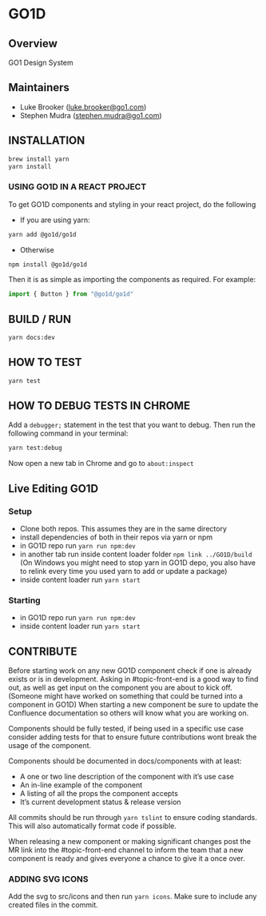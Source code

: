 # GO1D 
## Overview
GO1 Design System

## Maintainers
* Luke Brooker (luke.brooker@go1.com)
* Stephen Mudra (stephen.mudra@go1.com)

## INSTALLATION
```sh
brew install yarn
yarn install
```

### USING GO1D IN A REACT PROJECT
To get GO1D components and styling in your react project, do the following

* If you are using yarn:
```sh
yarn add @go1d/go1d
```

* Otherwise
```sh
npm install @go1d/go1d
```

Then it is as simple as importing the components as required. For example:

```js
import { Button } from "@go1d/go1d"
```

## BUILD / RUN
```sh
yarn docs:dev
```

## HOW TO TEST
```sh
yarn test
```

## HOW TO DEBUG TESTS IN CHROME
Add a `debugger;` statement in the test that you want to debug. Then run the following command in your terminal:
```sh
yarn test:debug
```
Now open a new tab in Chrome and go to `about:inspect`

## Live Editing GO1D
### Setup
- Clone both repos. This assumes they are in the same directory
- install dependencies of both in their repos via yarn or npm
- in GO1D repo run `yarn run npm:dev`
- in another tab run inside content loader folder `npm link ../GO1D/build` (On Windows you might need to stop yarn in GO1D depo, you also have to relink every time you used yarn to add or update a package)
- inside content loader run `yarn start`

### Starting
- in GO1D repo run `yarn run npm:dev`
- inside content loader run `yarn start`

## CONTRIBUTE
Before starting work on any new GO1D component check if one is already exists or is in development. Asking in #topic-front-end is a good way to find out, as well as get input on the component you are about to kick off. (Someone might have worked on something that could be turned into a component in GO1D)
When starting a new component be sure to update the Confluence documentation so others will know what you are working on.

Components should be fully tested, if being used in a specific use case consider adding tests for that to ensure future contributions wont break the usage of the component.

Components should be documented in docs/components with at least:
* A one or two line description of the component with it’s use case
* An in-line example of the component
* A listing of all the props the component accepts
* It’s current development status & release version

All commits should be run through `yarn tslint` to ensure coding standards. This will also automatically format code if possible.

When releasing a new component or making significant changes post the MR link into the #topic-front-end channel to inform the team that a new component is ready and gives everyone a chance to give it a once over.

### ADDING SVG ICONS
Add the svg to src/icons and then run `yarn icons`. Make sure to include any created files in the commit.
